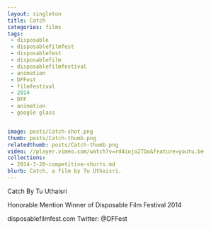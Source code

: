 ```yaml
---
layout: singleton
title: Catch
categories: films
tags:
 - disposable
 - disposablefilmfest
 - disposablefest
 - disposablefilm
 - disposablefilmfestival
 - animation
 - DFFest
 - filmfestival
 - 2014
 - DFF
 - animation
 - google glass


image: posts/Catch-shot.png
thumb: posts/Catch-thumb.png
relatedthumb: posts/Catch-thumb.png
video: //player.vimeo.com/watch?v=rd4iojo2TQo&feature=youtu.be
collections:
 - 2014-3-20-competitive-shorts.md
blurb: Catch, a film by Tu Uthaisri.
---
```


Catch
By Tu Uthaisri

Honorable Mention Winner of Disposable Film Festival 2014

disposablefilmfest.com
Twitter: @DFFest
